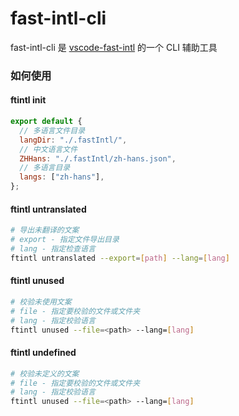# fast-intl-cli

fast-intl-cli 是 [vscode-fast-intl](https://github.com/xiaotangdou/vscode-fast-intl/blob/master/README.md) 的一个 CLI 辅助工具

### 如何使用

#### ftintl init

```js
export default {
  // 多语言文件目录
  langDir: "./.fastIntl/",
  // 中文语言文件
  ZHHans: "./.fastIntl/zh-hans.json",
  // 多语言目录
  langs: ["zh-hans"],
};
```

#### ftintl untranslated

```sh
# 导出未翻译的文案
# export - 指定文件导出目录
# lang - 指定检查语言
ftintl untranslated --export=[path] --lang=[lang]
```

#### ftintl unused

```sh
# 校验未使用文案
# file - 指定要校验的文件或文件夹
# lang - 指定校验语言
ftintl unused --file=<path> --lang=[lang]
```

#### ftintl undefined

```sh
# 校验未定义的文案
# file - 指定要校验的文件或文件夹
# lang - 指定校验语言
ftintl unused --file=<path> --lang=[lang]
```
